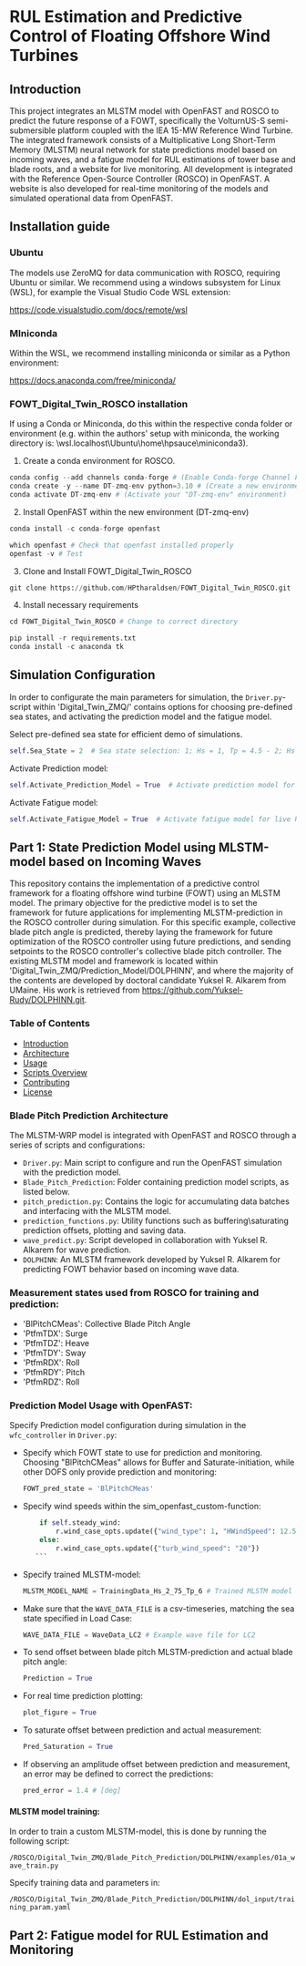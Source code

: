 # RUL Estimation and Predictive Control of Floating Offshore Wind Turbines

## Introduction
This project integrates an MLSTM model with OpenFAST and ROSCO to predict the future response of a FOWT, specifically the VolturnUS-S semi-submersible platform coupled with the IEA 15-MW Reference Wind Turbine. The integrated framework consists of a Multiplicative Long Short-Term Memory (MLSTM) neural network for state predictions model based on incoming waves, and a fatigue model for RUL estimations of tower base and blade roots, and a website for live monitoring. All development is integrated with the Reference Open-Source Controller (ROSCO) in OpenFAST. A website is also developed for real-time monitoring of the models and simulated operational data from OpenFAST.

## Installation guide

### Ubuntu

The models use ZeroMQ for data communication with ROSCO, requiring Ubuntu or similar. We recommend using a windows subsystem for Linux (WSL), for example the Visual Studio Code WSL extension:

https://code.visualstudio.com/docs/remote/wsl

### MIniconda

Within the WSL, we recommend installing miniconda or similar as a Python environment:

https://docs.anaconda.com/free/miniconda/

### FOWT_Digital_Twin_ROSCO installation

If using a Conda or Miniconda, do this within the respective conda folder or environment
(e.g. within the authors' setup with miniconda, the working directory is: \\wsl.localhost\Ubuntu\home\hpsauce\miniconda3).

1. Create a conda environment for ROSCO.

  ```python
  conda config --add channels conda-forge # (Enable Conda-forge Channel For Conda Package Manager)
  conda create -y --name DT-zmq-env python=3.10 # (Create a new environment named "DT-zmq-env" that contains Python 3.10)
  conda activate DT-zmq-env # (Activate your "DT-zmq-env" environment)
  ```
2. Install OpenFAST within the new environment (DT-zmq-env)
  ```python
  conda install -c conda-forge openfast
  ```
  ```python
  which openfast # Check that openfast installed properly
  openfast -v # Test
  ```

3. Clone and Install FOWT_Digital_Twin_ROSCO
  ```python
  git clone https://github.com/HPtharaldsen/FOWT_Digital_Twin_ROSCO.git
  ```
4. Install necessary requirements
  ```python
  cd FOWT_Digital_Twin_ROSCO # Change to correct directory
  ```
  ```python
  pip install -r requirements.txt
  conda install -c anaconda tk
  ```

## Simulation Configuration

In order to configurate the main parameters for simulation, the `Driver.py`-script within 'Digital_Twin_ZMQ/' contains options for choosing pre-defined sea states, and activating the prediction model and the fatigue model.

Select pre-defined sea state for efficient demo of simulations.
  ```python
  self.Sea_State = 2  # Sea state selection: 1; Hs = 1, Tp = 4.5 - 2; Hs = 2, Tp = 5.5 - 3; Hs = 3.5, Tp = 6.5
   ``` 


Activate Prediction model:
  ```python
  self.Activate_Prediction_Model = True  # Activate prediction model for prediction of future states based on incoming waves
  ``` 
Activate Fatigue model:
  ```python
  self.Activate_Fatigue_Model = True  # Activate fatigue model for live RUL Estimation of Tower Base and Blade Roots
  ``` 

## Part 1: State Prediction Model using MLSTM-model based on Incoming Waves

This repository contains the implementation of a predictive control framework for a floating offshore wind turbine (FOWT) using an MLSTM model. The primary objective for the predictive model is to set the framework for future applications for implementing MLSTM-prediction in the ROSCO controller during simulation. For this specific example, collective blade pitch angle is predicted, thereby laying the framework for future optimization of the ROSCO controller using future predictions, and sending setpoints to the ROSCO controller's collective blade pitch controller. The existing MLSTM model and framework is located within 'Digital_Twin_ZMQ/Prediction_Model/DOLPHINN', and where the majority of the contents are developed by doctoral candidate Yuksel R. Alkarem from UMaine. His work is retrieved from https://github.com/Yuksel-Rudy/DOLPHINN.git.

### Table of Contents
- [Introduction](#introduction)
- [Architecture](#architecture)
- [Usage](#usage)
- [Scripts Overview](#scripts-overview)
- [Contributing](#contributing)
- [License](#license)

### Blade Pitch Prediction Architecture

The MLSTM-WRP model is integrated with OpenFAST and ROSCO through a series of scripts and configurations:

- `Driver.py`: Main script to configure and run the OpenFAST simulation with the prediction model.
- `Blade_Pitch_Prediction`: Folder containing prediction model scripts, as listed below.
- `pitch_prediction.py`: Contains the logic for accumulating data batches and interfacing with the MLSTM model.
- `prediction_functions.py`: Utility functions such as buffering\saturating prediction offsets, plotting and saving data. 
- `wave_predict.py`: Script developed in collaboration with Yuksel R. Alkarem for wave prediction.
- `DOLPHINN`: An MLSTM framework developed by Yuksel R. Alkarem for predicting FOWT behavior based on incoming wave data.

### Measurement states used from ROSCO for training and prediction:

- 'BlPitchCMeas': Collective Blade Pitch Angle
- 'PtfmTDX': Surge
- 'PtfmTDZ': Heave
- 'PtfmTDY': Sway
- 'PtfmRDX': Roll
- 'PtfmRDY': Pitch
- 'PtfmRDZ': Roll
  

### Prediction Model Usage with OpenFAST:

Specify Prediction model configuration during simulation in the `wfc_controller` in `Driver.py`:

- Specify which FOWT state to use for prediction and monitoring. Choosing "BlPitchCMeas" allows for Buffer and Saturate-initiation, while other DOFS only provide prediction and monitoring:
    ```python
    FOWT_pred_state = 'BlPitchCMeas'
     ```
- Specify wind speeds within the sim_openfast_custom-function:
    ```python
        if self.steady_wind:
            r.wind_case_opts.update({"wind_type": 1, "HWindSpeed": 12.5})   # Change 12.5 to desired steady wind speed
        else:
            r.wind_case_opts.update({"turb_wind_speed": "20"})              # Change 20 to desired turbulent wind speed
       ```

- Specify trained MLSTM-model:
    ```python
    MLSTM_MODEL_NAME = TrainingData_Hs_2_75_Tp_6 # Trained MLSTM model
     ```

- Make sure that the `WAVE_DATA_FILE` is a csv-timeseries, matching the sea state specified in Load Case:
    ```python
    WAVE_DATA_FILE = WaveData_LC2 # Example wave file for LC2
     ```
- To send offset between blade pitch MLSTM-prediction and actual blade pitch angle:
    ```python
    Prediction = True 
     ```
    
-  For real time prediction plotting:
    ```python
    plot_figure = True
     ```

- To saturate offset between prediction and actual measurement:
    ```python
    Pred_Saturation = True
     ```

- If observing an amplitude offset between prediction and measurement, an error may be defined to correct the predictions:
    ```python
    pred_error = 1.4 # [deg]
     ```

#### MLSTM model training:

In order to train a custom MLSTM-model, this is done by running the following script:

`/ROSCO/Digital_Twin_ZMQ/Blade_Pitch_Prediction/DOLPHINN/examples/01a_wave_train.py`

Specify training data and parameters in:

`/ROSCO/Digital_Twin_ZMQ/Blade_Pitch_Prediction/DOLPHINN/dol_input/training_param.yaml`

## Part 2: Fatigue model for RUL Estimation and Monitoring

